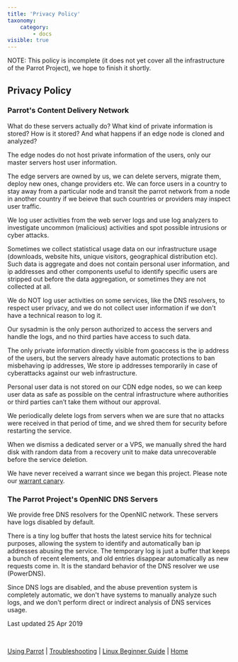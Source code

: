 ```yaml
---
title: 'Privacy Policy'
taxonomy:
    category:
        - docs
visible: true
---
```


NOTE: This policy is incomplete (it does not yet cover all the infrastructure of the Parrot Project), we hope to finish it shortly.

## Privacy Policy

### Parrot's Content Delivery Network

What do these servers actually do? What kind of private information is stored? How is it stored? And what happens if an edge node is cloned and analyzed?

The edge nodes do not host private information of the users, only our master servers host user information.

The edge servers are owned by us, we can delete servers, migrate them, deploy new ones, change providers etc. We can force users in a country to stay away from a particular node and transit the parrot network from a node in another country if we beieve that such countries or providers may inspect user traffic.

We log user activities from the web server logs and use log analyzers to investigate uncommon (malicious) activities and spot possible intrusions or cyber attacks.

Sometimes we collect statistical usage data on our infrastructure usage (downloads, website hits, unique visitors, geographical distribution etc). Such data is aggregate and does not contain personal user information, and ip addresses and other components useful to identify specific users are stripped out before the data aggregation, or sometimes they are not collected at all.

We do NOT log user activities on some services, like the DNS resolvers, to respect user privacy, and we do not collect user information if we don't have a technical reason to log it.

Our sysadmin is the only person authorized to access the servers and handle the logs, and no third parties have access to such data.

The only private information directly visible from goaccess is the ip address of the users, but the servers already have automatic protections to ban misbehaving ip addresses, We store ip addresses temporarily in case of cyberattacks against our web infrastructure.

Personal user data is not stored on our CDN edge nodes, so we can keep user data as safe as possible on the central infrastructure where authorities or third parties can’t take them without our approval.

We periodically delete logs from servers when we are sure that no attacks were received in that period of time, and we shred them for security before restarting the service.

When we dismiss a dedicated server or a VPS, we manually shred the hard disk with random data from a recovery unit to make data unrecoverable before the service deletion.

We have never received a warrant since we began this project. Please note our [warrant canary](warrant-canary.md).


### The Parrot Project's OpenNIC DNS Servers


We provide free DNS resolvers for the OpenNIC network. These servers have logs disabled by default.

There is a tiny log buffer that hosts the latest service hits for technical purposes, allowing the system to identify and automatically ban ip addresses abusing the service.
The temporary log is just a buffer that keeps a bunch of recent elements, and old entries disappear
automatically as new requests come in. It is the standard behavior of the DNS resolver we use (PowerDNS).

Since DNS logs are disabled, and the abuse prevention system is completely automatic, we don't have systems to manually analyze such logs, and we don't perform direct or indirect analysis of DNS services usage.

        
Last updated 25 Apr 2019

&nbsp;

[Using Parrot](https://docs.parrot.sh/info/start/) | [Troubleshooting](https://docs.parrot.sh/trbl/start/) | [Linux Beginner Guide](https://docs.parrot.sh/library/lbg-basics/) | [Home](https://docs.parrot.sh/)
